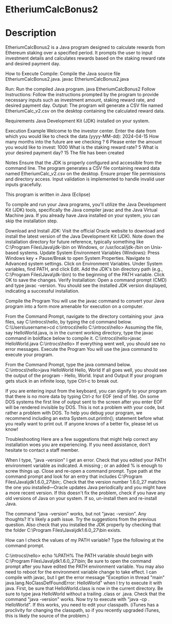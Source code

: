 # EtheriumCalcBonus2

# Description
EtheriumCalcBonus2 is a Java program designed to calculate rewards from Ethereum staking over a specified period.
It prompts the user to input investment details and calculates rewards based on the staking reward rate and desired payment day.

How to Execute
Compile: Compile the Java source file EtheriumCalcBonus2.java.
javac EtheriumCalcBonus2.java

Run: Run the compiled Java program.
java EtheriumCalcBonus2
Follow Instructions: Follow the instructions prompted by the program to provide necessary inputs such as investment amount, staking reward rate, and desired payment day.
Output: The program will generate a CSV file named EtheriumCalc_v2.csv on the desktop containing the calculated reward data.

Requirements
Java Development Kit (JDK) installed on your system.

Execution Example
Welcome to the investor center.
Enter the date from which you would like to check the data (yyyy-MM-dd): 2024-04-15
How many months into the future are we checking ? 6
Please enter the amount you would like to invest: 1000
What is the staking reward rate? 5
What is your desired payment day? 15
The file has been created

Notes
Ensure that the JDK is properly configured and accessible from the command line.
The program generates a CSV file containing reward data named EtheriumCalc_v2.csv on the desktop. Ensure proper file permissions and directory access.
Input validation is implemented to handle invalid user inputs gracefully.





This program is written in Java (Eclipse) 

To compile and run your Java programs, you'll utilize the Java Development Kit (JDK) tools, specifically the Java compiler javac and the Java Virtual Machine java.
If you already have Java installed on your system, you can skip the installation step.

Download and Install JDK: Visit the official Oracle website to download and install the latest version of the Java Development Kit (JDK).
Note down the installation directory for future reference, typically something like C:\Program Files\Java\jdk-<version>\bin on Windows,
or /usr/local/jdk-<version>/bin on Unix-based systems.
Update System Environment Variables (Windows):
Press Windows key + Pause/Break to open System Properties.
Navigate to Advanced system settings.
Click on Environment Variables.
Under System variables, find PATH, and click Edit.
Add the JDK's bin directory path (e.g., C:\Program Files\Java\jdk-<version>\bin) to the beginning of the PATH variable.
Click OK to save the changes.
Verify Installation: Open a command prompt (CMD) and type javac -version. You should see the installed JDK version displayed, indicating a successful installation.


Compile the Program
You will use the javac command to convert your Java program into a form more amenable for execution on a computer.

From the Command Prompt, navigate to the directory containing your .java files, say C:\introcs\hello, by typing the cd command below.
C:\Users\username>cd c:\introcs\hello
C:\introcs\hello\>
Assuming the file, say HelloWorld.java, is in the current working directory, type the javac command in boldface below to compile it.
C:\introcs\hello\>javac HelloWorld.java
C:\introcs\hello\>
If everything went well, you should see no error messages.
Execute the Program
You will use the java command to execute your program.

From the Command Prompt, type the java command below.
C:\introcs\hello\>java HelloWorld
Hello, World
If all goes well, you should see the output of the program - Hello, World.
Input and Output
If your program gets stuck in an infinite loop, type Ctrl-c to break out.

If you are entering input from the keyboard, you can signify to your program that there is no more data by typing Ctrl-z for EOF (end of file). On some DOS systems the first line of output sent to the screen after you enter EOF will be rendered invisible by DOS. This is not a problem with your code, but rather a problem with DOS. To help you debug your program, we recommend including an extra System.out.println(); statement before what you really want to print out. If anyone knows of a better fix, please let us know!

Troubleshooting
Here are a few suggestions that might help correct any installation woes you are experiencing. If you need assistance, don't hesitate to contact a staff member.

When I type, "java -version" I get an error. Check that you edited your PATH environment variable as indicated. A missing ; or an added % is enough to screw things up. Close and re-open a command prompt. Type path at the command prompt and look for an entry that includes C:\Program Files\Java\jdk1.6.0_27\bin;. Check that the version number 1.6.0_27 matches the one you installed—Oracle updates Java periodically and you might have a more recent version. If this doesn't fix the problem, check if you have any old versions of Java on your system. If so, un-install them and re-install Java.

The command "java -version" works, but not "javac -version". Any thoughts? It's likely a path issue. Try the suggestions from the previous question. Also check that you installed the JDK properly by checking that the folder C:\Program Files\Java\jdk1.6.0_27\bin exists.

How can I check the values of my PATH variable? Type the following at the command prompt.

C:\introcs\hello\> echo %PATH%
The PATH variable should begin with C:\Program Files\Java\jdk1.6.0_27\bin; Be sure to open the command prompt after you have edited the PATH environment variable. You may also need to reboot for the environment variable change to take effect.
I can compile with javac, but I get the error message "Exception in thread "main" java.lang.NoClassDefFoundError: HelloWorld" when I try to execute it with java. First, be sure that HelloWorld.class is now in the current directory. Be sure to type java HelloWorld without a trailing .class or .java. Check that the command "java -version" works. Now try to execute with "java -cp . HelloWorld". If this works, you need to edit your classpath. (iTunes has a proclivity for changing the classpath, so if you recently upgraded iTunes, this is likely the source of the problem.)
